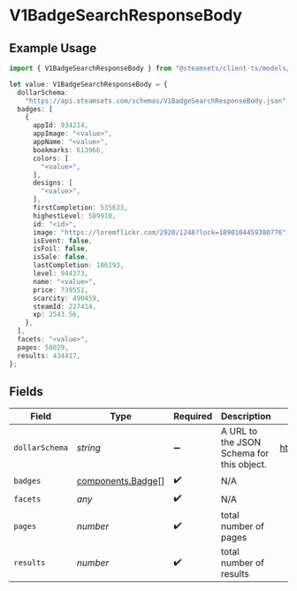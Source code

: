# V1BadgeSearchResponseBody

## Example Usage

```typescript
import { V1BadgeSearchResponseBody } from "@steamsets/client-ts/models/components";

let value: V1BadgeSearchResponseBody = {
  dollarSchema:
    "https://api.steamsets.com/schemas/V1BadgeSearchResponseBody.json",
  badges: [
    {
      appId: 934214,
      appImage: "<value>",
      appName: "<value>",
      bookmarks: 613966,
      colors: [
        "<value>",
      ],
      designs: [
        "<value>",
      ],
      firstCompletion: 535633,
      highestLevel: 589910,
      id: "<id>",
      image: "https://loremflickr.com/2920/1248?lock=1890104459380776",
      isEvent: false,
      isFoil: false,
      isSale: false,
      lastCompletion: 186193,
      level: 944373,
      name: "<value>",
      price: 739551,
      scarcity: 490459,
      steamId: 227414,
      xp: 2543.56,
    },
  ],
  facets: "<value>",
  pages: 58029,
  results: 434417,
};
```

## Fields

| Field                                                            | Type                                                             | Required                                                         | Description                                                      | Example                                                          |
| ---------------------------------------------------------------- | ---------------------------------------------------------------- | ---------------------------------------------------------------- | ---------------------------------------------------------------- | ---------------------------------------------------------------- |
| `dollarSchema`                                                   | *string*                                                         | :heavy_minus_sign:                                               | A URL to the JSON Schema for this object.                        | https://api.steamsets.com/schemas/V1BadgeSearchResponseBody.json |
| `badges`                                                         | [components.Badge](../../models/components/badge.md)[]           | :heavy_check_mark:                                               | N/A                                                              |                                                                  |
| `facets`                                                         | *any*                                                            | :heavy_check_mark:                                               | N/A                                                              |                                                                  |
| `pages`                                                          | *number*                                                         | :heavy_check_mark:                                               | total number of pages                                            |                                                                  |
| `results`                                                        | *number*                                                         | :heavy_check_mark:                                               | total number of results                                          |                                                                  |